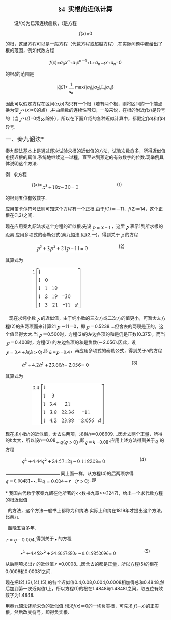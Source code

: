 <div class=Section1>
<h1 align=center style='text-align:center'><span lang=ZH-CN style='font-size:
15.0pt;font-family:宋体_GB2312'>§</span><span lang=EN-US style='font-size:15.0pt;
font-family:宋体_GB2312'>4&nbsp; </span><span lang=ZH-CN style='font-size:15.0pt;
font-family:宋体_GB2312'>实根的近似计算</span></h1>
<p class=1><span lang=EN-US>&nbsp;&nbsp;&nbsp;&nbsp;&nbsp;&nbsp; </span><span
lang=ZH-CN style='font-family:宋体_GB2312'>设</span><i><span lang=EN-US>f</span></i><span
lang=EN-US>(<i>x</i>)</span><span lang=ZH-CN style='font-family:宋体_GB2312'>为已知连续函数，</span><i><span
lang=ZH-CN style='font-family:宋体_GB2312'>ξ</span></i><span lang=ZH-CN
style='font-family:宋体_GB2312'>是方程</span></p>
<p class=1 align=center style='text-align:center'><i><span lang=EN-US>f</span></i><span
lang=EN-US>(<i>x</i>)<i>=</i>0</span></p>
<p class=1><span lang=ZH-CN style='font-family:宋体_GB2312'>的根，这里方程可以是一般方程（代数方程或超越方程）</span><span
lang=EN-US>.</span><span lang=ZH-CN style='font-family:宋体_GB2312'>在实际问题中都给出了根的范围，例如代数方程</span></p>
<p class=1 align=center style='text-align:center'><i><span lang=EN-US>f</span></i><span
lang=EN-US>(<i>x</i>)=<i>a</i><sub>0</sub><i>x<sup>n</sup></i>+<i>a</i><sub>1</sub><i>x<sup>n</sup></i></span><i><sup><span
lang=ZH-CN style='font-family:宋体_GB2312'>－</span></sup></i><sup><span
lang=EN-US>1</span></sup><span lang=EN-US>+</span><span lang=EN-US
style='font-family:"MT Extra"'>L</span><span lang=EN-US>+<i>a<sub>n</sub></i></span><i><sub><span
lang=ZH-CN style='font-family:宋体_GB2312'>－</span></sub></i><sub><span
lang=EN-US>1</span></sub><i><span lang=EN-US>x</span></i><span lang=EN-US>+<i>a<sub>n</sub></i>=0</span></p>
<p class=1><span lang=ZH-CN style='font-family:宋体_GB2312'>的根</span><i><span
lang=ZH-CN style='font-family:宋体_GB2312'>ξ</span></i><span lang=ZH-CN
style='font-family:宋体_GB2312'>的范围是</span></p>
<p class=1 align=center style='text-align:center'><span lang=EN-US
style='font-family:Symbol'>|</span><i><span lang=ZH-CN style='font-family:宋体_GB2312'>ξ</span></i><span
lang=EN-US style='font-family:Symbol'>|</span><span lang=EN-US
style='font-family:Symbol'>&pound;</span><span lang=EN-US>1+</span><sub><span
lang=EN-US style='font-size:10.5pt'><img width=23 height=45
src="res/17e9d95da129bdd93c34fb6cc6aaaa52_5401_files/image002.gif" u1:shapes="_x0000_i1025"
align=absmiddle></span></sub><span lang=EN-US>max{</span><span lang=EN-US
style='font-family:Symbol'>|</span><i><span lang=EN-US>a</span></i><sub><span
lang=EN-US>1</span></sub><span lang=EN-US style='font-family:Symbol'>|</span><span
lang=EN-US>,</span><span lang=EN-US style='font-family:Symbol'>|</span><i><span
lang=EN-US>a</span></i><sub><span lang=EN-US>2</span></sub><span lang=EN-US
style='font-family:Symbol'>|</span><span lang=EN-US>,</span><span lang=EN-US
style='font-family:"MT Extra"'>L</span><span lang=EN-US>,</span><span
lang=EN-US style='font-family:Symbol'>|</span><i><span lang=EN-US>a<sub>n</sub></span></i><span
lang=EN-US style='font-family:Symbol'>|</span><span lang=EN-US>}</span></p>
<p class=1><span lang=ZH-CN style='font-family:宋体_GB2312'>因此可以假定方程在区间</span><span
lang=EN-US>(<i>a</i>,<i>b</i>)</span><span lang=ZH-CN style='font-family:宋体_GB2312'>内只有一个根（若有两个根，则将区间的一个端点换为使</span><sub><span
lang=EN-US style='font-size:10.5pt'><img width=20 height=21
src="res/17e9d95da129bdd93c34fb6cc6aaaa52_5401_files/image004.gif" u1:shapes="_x0000_i1026"
align=absmiddle></span></sub><span lang=EN-US>(<i>x</i>)=0</span><span
lang=ZH-CN style='font-family:宋体_GB2312'>的点）</span><span lang=EN-US>.</span><span
lang=ZH-CN style='font-family:宋体_GB2312'>并由函数的连续性可知，一般来说，在根的附近</span><i><span
lang=EN-US>f</span></i><span lang=EN-US>(<i>x</i>)</span><span lang=ZH-CN
style='font-family:宋体_GB2312'>是异号的（当</span><sub><span lang=EN-US
style='font-size:10.5pt'><img width=20 height=21
src="res/17e9d95da129bdd93c34fb6cc6aaaa52_5401_files/image006.gif" u1:shapes="_x0000_i1027"
align=absmiddle></span></sub><span lang=EN-US>(</span><i><span lang=ZH-CN
style='font-family:宋体_GB2312'>ξ</span></i><span lang=EN-US>)=0</span><span
lang=ZH-CN style='font-family:宋体_GB2312'>或</span><sub><span lang=EN-US
style='font-size:10.5pt'><img width=16 height=13
src="res/17e9d95da129bdd93c34fb6cc6aaaa52_5401_files/image008.gif" u1:shapes="_x0000_i1028"
align=absmiddle></span></sub><span lang=ZH-CN style='font-family:宋体_GB2312'>除外），所以在下面介绍的各种近似计算中，都假定</span><i><span
lang=EN-US>f</span></i><span lang=EN-US>(<i>a</i>)</span><span lang=ZH-CN
style='font-family:宋体_GB2312'>和</span><i><span lang=EN-US>f</span></i><span
lang=EN-US>(<i>b</i>)</span><span lang=ZH-CN style='font-family:宋体_GB2312'>异号</span><span
lang=EN-US>.</span></p>
<p class=1><span lang=ZH-CN style='font-size:14.0pt;font-family:宋体_GB2312'>一、秦九韶法</span><span
lang=EN-US style='font-size:14.0pt'>*</span></p>
<p class=1><span lang=ZH-CN style='font-family:宋体_GB2312'>秦九韶法基本上是通过逐次试验求根的近似值的方法，试验次数愈多，所得近似值愈接近根的真值</span><span
lang=EN-US>.</span><span lang=ZH-CN style='font-family:宋体_GB2312'>系统地继续这一过程，直至达到预定的有效数字的位数</span><span
lang=EN-US>.</span><span lang=ZH-CN style='font-family:宋体_GB2312'>现举例具体说明这个方法</span><span
lang=EN-US>.</span></p>
<p class=1><span lang=ZH-CN style='font-family:宋体_GB2312'>例</span><span
lang=EN-US>&nbsp;&nbsp; </span><span lang=ZH-CN style='font-family:宋体_GB2312'>求方程</span><span
lang=ZH-CN> </span></p>
<p class=1><span lang=EN-US>&nbsp;&nbsp;&nbsp;&nbsp;&nbsp;&nbsp;&nbsp;&nbsp;&nbsp;&nbsp;&nbsp;&nbsp;&nbsp;&nbsp;&nbsp;&nbsp;&nbsp;&nbsp;&nbsp;&nbsp;
<i>f</i>(<i>x</i>)=<sub><img width=117 height=22
src="res/17e9d95da129bdd93c34fb6cc6aaaa52_5401_files/image010.gif" u1:shapes="_x0000_i1029"
align=absmiddle></sub>&nbsp;&nbsp;&nbsp;&nbsp;&nbsp;&nbsp;&nbsp;&nbsp;&nbsp;&nbsp;&nbsp;&nbsp;&nbsp;&nbsp;&nbsp;&nbsp;&nbsp;&nbsp;&nbsp;&nbsp;&nbsp;&nbsp;&nbsp;&nbsp;&nbsp;&nbsp;&nbsp;&nbsp;&nbsp;
(1)</span></p>
<p class=1><span lang=ZH-CN style='font-family:宋体_GB2312'>的根到五位有效数字</span><span
lang=EN-US>.</span></p>
<p class=1><span lang=ZH-CN style='font-family:宋体_GB2312'>应用笛卡尔符号法则可知这个方程有一个正根</span><span
lang=EN-US>.</span><span lang=ZH-CN style='font-family:宋体_GB2312'>由于</span><i><span
lang=EN-US>f</span></i><span lang=EN-US>(1)</span><span lang=ZH-CN
style='font-family:宋体_GB2312'>＝－</span><span lang=EN-US>11</span><span
lang=ZH-CN style='font-family:宋体_GB2312'>，</span><i><span lang=EN-US>f</span></i><span
lang=EN-US>(2)</span><span lang=ZH-CN style='font-family:宋体_GB2312'>＝</span><span
lang=EN-US>14</span><span lang=ZH-CN style='font-family:宋体_GB2312'>，这个正根在</span><span
lang=EN-US>(1,2)</span><span lang=ZH-CN style='font-family:宋体_GB2312'>之间</span><span
lang=EN-US>.</span></p>
<p class=1><span lang=ZH-CN style='font-family:宋体_GB2312'>现在应用秦九韶法求这个方程的近似根</span><span
lang=EN-US>.</span><span lang=ZH-CN style='font-family:宋体_GB2312'>先设</span><sub><span
lang=EN-US><img width=64 height=21
src="res/17e9d95da129bdd93c34fb6cc6aaaa52_5401_files/image012.gif" u1:shapes="_x0000_i1030"
align=absmiddle></span></sub><span lang=ZH-CN style='font-family:宋体_GB2312'>，这里</span><sub><span
lang=EN-US><img width=16 height=17
src="res/17e9d95da129bdd93c34fb6cc6aaaa52_5401_files/image014.gif" u1:shapes="_x0000_i1031"
align=absmiddle></span></sub><span lang=ZH-CN style='font-family:宋体_GB2312'>表示</span><span
lang=EN-US>1</span><span lang=ZH-CN style='font-family:宋体_GB2312'>到所求根的距离</span><span
lang=EN-US>.</span><span lang=ZH-CN style='font-family:宋体_GB2312'>应用多项式的泰勒公式</span><span
lang=EN-US>(</span><span lang=ZH-CN style='font-family:宋体_GB2312'>秦九韶法</span><span
lang=EN-US>,</span><span lang=ZH-CN style='font-family:宋体_GB2312'>见</span><span
lang=ZH-CN style='font-family:宋体_GB2312'>§</span><span lang=EN-US>2,</span><span
lang=ZH-CN style='font-family:宋体_GB2312'>一</span><span lang=EN-US>)</span><span
lang=ZH-CN style='font-family:宋体_GB2312'>，得到关于</span><sub><span lang=EN-US><img
width=16 height=17 src="res/17e9d95da129bdd93c34fb6cc6aaaa52_5401_files/image015.gif"
u1:shapes="_x0000_i1032" align=absmiddle></span></sub><span lang=ZH-CN
style='font-family:宋体_GB2312'>的方程</span></p>
<p class=1><span lang=EN-US>&nbsp;&nbsp;&nbsp;&nbsp;&nbsp;&nbsp;&nbsp;&nbsp;&nbsp;&nbsp;&nbsp;&nbsp;&nbsp;&nbsp;&nbsp;&nbsp;&nbsp;&nbsp;&nbsp;&nbsp;&nbsp;&nbsp;&nbsp;
<sub><img width=167 height=25 src="res/17e9d95da129bdd93c34fb6cc6aaaa52_5401_files/image017.gif"
u1:shapes="_x0000_i1033" align=absmiddle></sub>&nbsp;&nbsp;&nbsp;&nbsp;&nbsp;&nbsp;&nbsp;&nbsp;&nbsp;&nbsp;&nbsp;&nbsp;&nbsp;&nbsp;&nbsp;&nbsp;&nbsp;&nbsp;&nbsp;&nbsp;&nbsp;&nbsp;&nbsp;&nbsp;(2)</span></p>
<p class=1><span lang=ZH-CN style='font-family:宋体_GB2312'>其算式为</span></p>
<p class=1><span lang=EN-US>&nbsp;&nbsp;&nbsp;&nbsp;&nbsp;&nbsp;&nbsp;&nbsp;&nbsp;&nbsp;&nbsp;&nbsp;&nbsp;&nbsp;&nbsp;&nbsp;&nbsp;&nbsp;&nbsp;&nbsp;
<sub><img width=12 height=128 src="res/17e9d95da129bdd93c34fb6cc6aaaa52_5401_files/image019.gif"
u1:shapes="_x0000_i1034"><img width=144 height=131
src="res/17e9d95da129bdd93c34fb6cc6aaaa52_5401_files/image021.gif" u1:shapes="_x0000_i1035"></sub></span></p>
<p class=1><span lang=EN-US>&nbsp;&nbsp; </span><span lang=ZH-CN
style='font-family:宋体_GB2312'>现在求纯小数</span><sub><span lang=EN-US><img width=16
height=17 src="res/17e9d95da129bdd93c34fb6cc6aaaa52_5401_files/image023.gif"
u1:shapes="_x0000_i1036" align=absmiddle></span></sub><span lang=ZH-CN
style='font-family:宋体_GB2312'>的近似值，由于纯小数的三次方或二次方的值更小，可暂舍去方程</span><span
lang=EN-US>(2)</span><span lang=ZH-CN style='font-family:宋体_GB2312'>的头两项而来计算</span><span
lang=EN-US>21<sub><img width=16 height=17
src="res/17e9d95da129bdd93c34fb6cc6aaaa52_5401_files/image024.gif" u1:shapes="_x0000_i1037"
align=absmiddle></sub></span><span lang=ZH-CN style='font-family:宋体_GB2312'>－</span><span
lang=EN-US>11</span><span lang=ZH-CN style='font-family:宋体_GB2312'>＝</span><span
lang=EN-US>0</span><span lang=ZH-CN style='font-family:宋体_GB2312'>，即</span><sub><span
lang=EN-US><img width=16 height=17
src="res/17e9d95da129bdd93c34fb6cc6aaaa52_5401_files/image025.gif" u1:shapes="_x0000_i1038"
align=absmiddle></span></sub><span lang=ZH-CN style='font-family:宋体_GB2312'>＝</span><span
lang=EN-US>0.5238….</span><span lang=ZH-CN style='font-family:宋体_GB2312'>但舍去的两项是正的，这个值显得太大</span><span
lang=EN-US>.</span><span lang=ZH-CN style='font-family:宋体_GB2312'>当</span><sub><span
lang=EN-US><img width=16 height=17
src="res/17e9d95da129bdd93c34fb6cc6aaaa52_5401_files/image026.gif" u1:shapes="_x0000_i1039"
align=absmiddle></span></sub><span lang=ZH-CN style='font-family:宋体_GB2312'>＝</span><span
lang=EN-US>0.500</span><span lang=ZH-CN style='font-family:宋体_GB2312'>时，方程</span><span
lang=EN-US>(2)</span><span lang=ZH-CN style='font-family:宋体_GB2312'>的左边各项的和是仍是正数</span><span
lang=EN-US>(0.375)</span><span lang=ZH-CN style='font-family:宋体_GB2312'>，而当</span><sub><span
lang=EN-US><img width=16 height=17
src="res/17e9d95da129bdd93c34fb6cc6aaaa52_5401_files/image027.gif" u1:shapes="_x0000_i1040"
align=absmiddle></span></sub><span lang=ZH-CN style='font-family:宋体_GB2312'>＝</span><span
lang=EN-US>0.400</span><span lang=ZH-CN style='font-family:宋体_GB2312'>时，方程</span><span
lang=EN-US>(2) </span><span lang=ZH-CN style='font-family:宋体_GB2312'>的左边各项的和是负数</span><span
lang=EN-US>(</span><span lang=ZH-CN style='font-family:宋体_GB2312'>－</span><span
lang=EN-US>2.056).</span><span lang=ZH-CN style='font-family:宋体_GB2312'>因此，设</span><sub><span
lang=EN-US><img width=118 height=21
src="res/17e9d95da129bdd93c34fb6cc6aaaa52_5401_files/image029.gif" u1:shapes="_x0000_i1041"
align=absmiddle></span></sub><span lang=EN-US>,</span><span lang=ZH-CN
style='font-family:宋体_GB2312'>即</span><sub><span lang=EN-US><img width=69
height=21 src="res/17e9d95da129bdd93c34fb6cc6aaaa52_5401_files/image031.gif"
u1:shapes="_x0000_i1042" align=absmiddle></span></sub><span lang=ZH-CN
style='font-family:宋体_GB2312'>，再应用多项式的泰勒公式，得到关于</span><i><span lang=EN-US>h</span></i><span
lang=ZH-CN style='font-family:宋体_GB2312'>的方程</span></p>
<p class=1><span lang=EN-US>&nbsp;&nbsp;&nbsp;&nbsp;&nbsp;&nbsp;&nbsp;&nbsp;&nbsp;&nbsp;&nbsp;&nbsp;
<sub><img width=212 height=22 src="res/17e9d95da129bdd93c34fb6cc6aaaa52_5401_files/image033.gif"
u1:shapes="_x0000_i1043" align=absmiddle></sub>&nbsp;&nbsp;&nbsp;&nbsp;&nbsp;&nbsp;&nbsp;&nbsp;&nbsp;&nbsp;&nbsp;&nbsp;&nbsp;&nbsp;&nbsp;&nbsp;&nbsp;&nbsp;&nbsp;&nbsp;&nbsp;&nbsp;&nbsp;&nbsp;&nbsp;&nbsp;&nbsp;&nbsp;&nbsp;&nbsp;&nbsp;&nbsp;&nbsp;&nbsp;(3)</span></p>
<p class=1><span lang=ZH-CN style='font-family:宋体_GB2312'>其算式为</span></p>
<p class=1><span lang=EN-US>&nbsp;&nbsp;&nbsp;&nbsp;&nbsp;&nbsp;&nbsp;&nbsp;&nbsp;&nbsp;&nbsp;&nbsp;&nbsp;&nbsp;&nbsp;&nbsp;&nbsp;&nbsp;&nbsp;&nbsp;
<sub><img width=27 height=128 src="res/17e9d95da129bdd93c34fb6cc6aaaa52_5401_files/image035.gif"
u1:shapes="_x0000_i1044"><img width=203 height=131
src="res/17e9d95da129bdd93c34fb6cc6aaaa52_5401_files/image037.gif" u1:shapes="_x0000_i1045"></sub></span></p>
<p class=1><span lang=ZH-CN style='font-family:宋体_GB2312'>现在求小数</span><i><span
lang=EN-US>h</span></i><span lang=ZH-CN style='font-family:宋体_GB2312'>的近似值，舍去头两项，求得</span><i><span
lang=EN-US>h</span></i><span lang=ZH-CN style='font-family:宋体_GB2312'>＝</span><span
lang=EN-US>0.08609….</span><span lang=ZH-CN style='font-family:宋体_GB2312'>因舍去两个正量，所得的</span><i><span
lang=EN-US>h</span></i><span lang=ZH-CN style='font-family:宋体_GB2312'>太大，所以设</span><i><span
lang=EN-US>h</span></i><span lang=ZH-CN style='font-family:宋体_GB2312'>＝</span><span
lang=EN-US>0.08<sub><img width=73 height=22
src="res/17e9d95da129bdd93c34fb6cc6aaaa52_5401_files/image039.gif" u1:shapes="_x0000_i1046"
align=absmiddle></sub>,</span><span lang=ZH-CN style='font-family:宋体_GB2312'>即</span><sub><span
lang=EN-US><img width=77 height=21
src="res/17e9d95da129bdd93c34fb6cc6aaaa52_5401_files/image041.gif" u1:shapes="_x0000_i1047"
align=absmiddle></span></sub><span lang=EN-US>.</span><span lang=ZH-CN
style='font-family:宋体_GB2312'>应用上述方法得到关于</span><sub><span lang=EN-US><img
width=15 height=17 src="res/17e9d95da129bdd93c34fb6cc6aaaa52_5401_files/image043.gif"
u1:shapes="_x0000_i1048" align=absmiddle></span></sub><span lang=ZH-CN
style='font-family:宋体_GB2312'>的方程</span></p>
<p class=1><span lang=EN-US>&nbsp;&nbsp;&nbsp;&nbsp;&nbsp;&nbsp;&nbsp;&nbsp;&nbsp;&nbsp;&nbsp;&nbsp;
<sub><img width=265 height=25 src="res/17e9d95da129bdd93c34fb6cc6aaaa52_5401_files/image045.gif"
u1:shapes="_x0000_i1049" align=absmiddle></sub>&nbsp;&nbsp;&nbsp;&nbsp;&nbsp;&nbsp;&nbsp;&nbsp;&nbsp;&nbsp;&nbsp;&nbsp;&nbsp;&nbsp;&nbsp;&nbsp;&nbsp;&nbsp;&nbsp;&nbsp;&nbsp;&nbsp;&nbsp;&nbsp;&nbsp;&nbsp;&nbsp;(4)</span></p>
<p class=1><span lang=EN-US><img width=174 height=3
src="res/17e9d95da129bdd93c34fb6cc6aaaa52_5401_files/image046.gif" u1:shapes="_x0000_s1026"></span><span
lang=ZH-CN style='font-family:宋体_GB2312'>同上面一样，从方程</span><span lang=EN-US>(4)</span><span
lang=ZH-CN style='font-family:宋体_GB2312'>的后两项求得</span><sub><span lang=EN-US><img
width=101 height=21 src="res/17e9d95da129bdd93c34fb6cc6aaaa52_5401_files/image048.gif"
u1:shapes="_x0000_i1090" align=absmiddle></span></sub><span lang=ZH-CN
style='font-family:宋体_GB2312'>设</span><sub><span lang=EN-US><img width=152
height=24 src="res/17e9d95da129bdd93c34fb6cc6aaaa52_5401_files/image050.gif"
u1:shapes="_x0000_i1051" align=absmiddle></span></sub><span lang=EN-US>,</span><span
lang=ZH-CN style='font-family:宋体_GB2312'>即</span></p>
<p class=1><span lang=EN-US>* </span><span lang=ZH-CN style='font-family:宋体_GB2312'>我国古代数学家秦九韶在他所著的</span><span
lang=EN-US>&lt;&lt;</span><span lang=ZH-CN style='font-family:宋体_GB2312'>数书九章</span><span
lang=EN-US>&gt;&gt;(1247)</span><span lang=ZH-CN style='font-family:宋体_GB2312'>，给出一个求代数方程的根近似值</span></p>
<p class=1><span lang=EN-US>&nbsp; </span><span lang=ZH-CN style='font-family:
宋体_GB2312'>的方法，这个方法一般书上都称为和纳法</span><span lang=EN-US>.</span><span lang=ZH-CN
style='font-family:宋体_GB2312'>实际上和纳在</span><span lang=EN-US>1819</span><span
lang=ZH-CN style='font-family:宋体_GB2312'>年才提出这个方法，比秦九</span></p>
<p class=1><span lang=EN-US>&nbsp; </span><span lang=ZH-CN style='font-family:
宋体_GB2312'>韶晚五百多年</span><span lang=EN-US>.</span></p>
<p class=1><sub><span lang=EN-US><img width=97 height=21
src="res/17e9d95da129bdd93c34fb6cc6aaaa52_5401_files/image052.gif" u1:shapes="_x0000_i1052"
align=absmiddle></span></sub><span lang=ZH-CN style='font-family:宋体_GB2312'>得到关于</span><sub><span
lang=EN-US><img width=13 height=13
src="res/17e9d95da129bdd93c34fb6cc6aaaa52_5401_files/image054.gif" u1:shapes="_x0000_i1053"
align=absmiddle></span></sub><span lang=ZH-CN style='font-family:宋体_GB2312'>的方程</span></p>
<p class=1><span lang=EN-US>&nbsp;&nbsp;&nbsp;&nbsp;&nbsp;&nbsp;&nbsp;&nbsp;&nbsp;&nbsp;&nbsp;
<sub><img width=302 height=21 src="res/17e9d95da129bdd93c34fb6cc6aaaa52_5401_files/image056.gif"
u1:shapes="_x0000_i1091" align=absmiddle></sub>&nbsp;&nbsp;&nbsp;&nbsp;&nbsp;&nbsp;&nbsp;&nbsp;&nbsp;&nbsp;&nbsp;&nbsp;&nbsp;&nbsp;&nbsp;&nbsp;&nbsp;&nbsp;&nbsp;&nbsp;&nbsp;&nbsp;(5)</span></p>
<p class=1><span lang=ZH-CN style='font-family:宋体_GB2312'>从后两项求出</span><sub><span
lang=EN-US><img width=13 height=13
src="res/17e9d95da129bdd93c34fb6cc6aaaa52_5401_files/image057.gif" u1:shapes="_x0000_i1055"></span></sub><span
lang=ZH-CN style='font-family:宋体_GB2312'>的近似值</span><sub><span lang=EN-US><img
width=13 height=13 src="res/17e9d95da129bdd93c34fb6cc6aaaa52_5401_files/image058.gif"
u1:shapes="_x0000_i1056"></span></sub><span lang=EN-US>=0.0008…,</span><span
lang=ZH-CN style='font-family:宋体_GB2312'>因舍去的都是正量，所以方程</span><span lang=EN-US>(5)</span><span
lang=ZH-CN style='font-family:宋体_GB2312'>的根在</span><span lang=EN-US>0.0008</span><span
lang=ZH-CN style='font-family:宋体_GB2312'>和</span><span lang=EN-US>0.00081</span><span
lang=ZH-CN style='font-family:宋体_GB2312'>之间</span><span lang=EN-US>.</span></p>
<p class=1><span lang=ZH-CN style='font-family:宋体_GB2312'>现在把</span><span
lang=EN-US>(2),(3),(4),(5),</span><span lang=ZH-CN style='font-family:宋体_GB2312'>的各个近似值</span><span
lang=EN-US>0.4,0.08,0.004,0.0008</span><span lang=ZH-CN style='font-family:
宋体_GB2312'>相加得总和</span><span lang=EN-US>0.4848,</span><span lang=ZH-CN
style='font-family:宋体_GB2312'>然后加到第一次近似值</span><span lang=EN-US>1</span><span
lang=ZH-CN style='font-family:宋体_GB2312'>上，所以方程</span><span lang=EN-US>(1)</span><span
lang=ZH-CN style='font-family:宋体_GB2312'>的根在</span><span lang=EN-US>1.4848</span><span
lang=ZH-CN style='font-family:宋体_GB2312'>与</span><span lang=EN-US>1.48481</span><span
lang=ZH-CN style='font-family:宋体_GB2312'>之间，取五位有效数字为</span><span lang=EN-US>1.4848.</span></p>
<p class=1><span lang=ZH-CN style='font-family:宋体_GB2312'>用秦九韶法还能求负的近似值</span><span
lang=EN-US>.</span><span lang=ZH-CN style='font-family:宋体_GB2312'>想求</span><i><span
lang=EN-US>f</span></i><span lang=EN-US>(<i>x</i>)</span><span lang=ZH-CN
style='font-family:宋体_GB2312'>＝</span><span lang=EN-US>0</span><span
lang=ZH-CN style='font-family:宋体_GB2312'>的一切负实根，可先求</span><span lang=ZH-CN> </span><i><span
lang=EN-US>f</span></i><span lang=EN-US>(</span><span lang=ZH-CN
style='font-family:宋体_GB2312'>－</span><i><span lang=EN-US>x</span></i><span
lang=EN-US>)</span><span lang=ZH-CN style='font-family:宋体_GB2312'>的正实根，然后改变符号，即得负实根</span><span
lang=EN-US>.</span></p>
</div>